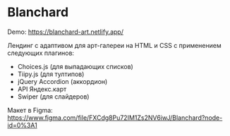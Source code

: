 # Blanchard

Demo: https://blanchard-art.netlify.app/

Лендинг с адаптивом для арт-галереи на HTML и CSS с применением следующих плагинов:
- Choices.js (для выпадающих списков)
- Tiipy.js (для тултипов)
- jQuery Accordion (аккордион)
- API Яндекс.карт
- Swiper (для слайдеров)

Макет в Figma: https://www.figma.com/file/FXCdg8Pu72IM1Zs2NV6iwJ/Blanchard?node-id=0%3A1
